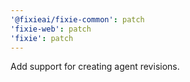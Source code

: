 ```yaml
---
'@fixieai/fixie-common': patch
'fixie-web': patch
'fixie': patch
---
```


Add support for creating agent revisions.
